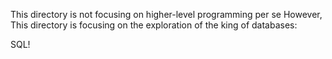 This directory is not focusing on higher-level programming per se
However, This directory is focusing on the exploration of the king of databases:

SQL!